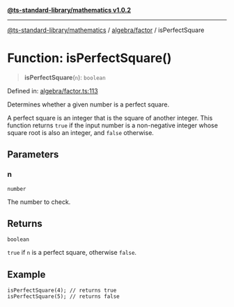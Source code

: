 [**@ts-standard-library/mathematics v1.0.2**](../../../README.md)

***

[@ts-standard-library/mathematics](../../../README.md) / [algebra/factor](../README.md) / isPerfectSquare

# Function: isPerfectSquare()

> **isPerfectSquare**(`n`): `boolean`

Defined in: [algebra/factor.ts:113](https://github.com/gabaudette/ts-stdlib/blob/4a412e6fb273dc9fcab54b84c05921f52dac4b3f/packages/mathematics/src/algebra/factor.ts#L113)

Determines whether a given number is a perfect square.

A perfect square is an integer that is the square of another integer.
This function returns `true` if the input number is a non-negative integer
whose square root is also an integer, and `false` otherwise.

## Parameters

### n

`number`

The number to check.

## Returns

`boolean`

`true` if `n` is a perfect square, otherwise `false`.

## Example

```
isPerfectSquare(4); // returns true
isPerfectSquare(5); // returns false
```
